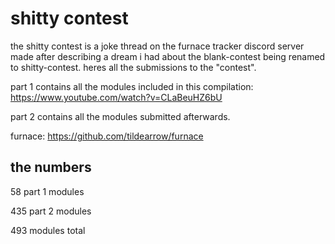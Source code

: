 # shitty contest

the shitty contest is a joke thread on the furnace tracker discord server made after describing a dream i had about the blank-contest being renamed to shitty-contest.
heres all the submissions to the "contest".

part 1 contains all the modules included in this compilation: https://www.youtube.com/watch?v=CLaBeuHZ6bU

part 2 contains all the modules submitted afterwards.

furnace: https://github.com/tildearrow/furnace

## the numbers

58 part 1 modules

435 part 2 modules

493 modules total
